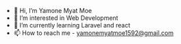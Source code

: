 - 👋 Hi, I’m Yamone Myat Moe
- 👀 I’m interested in Web Development
- 🌱 I’m currently learning Laravel and react
- 📫 How to reach me - yamonemyatmoe1592@gmail.com

<!---
yamone178/yamone178 is a ✨ special ✨ repository because its `README.md` (this file) appears on your GitHub profile.
You can click the Preview link to take a look at your changes.
--->
